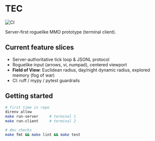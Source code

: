 # TEC

![CI](https://github.com/smithdamen/tec/actions/workflows/ci.yml/badge.svg)

Server-first roguelike MMO prototype (terminal client).

## Current feature slices
- Server-authoritative tick loop & JSONL protocol
- Roguelike input (arrows, vi, numpad), centered viewport
- **Field of View**: Euclidean radius, day/night dynamic radius, explored memory (fog of war)
- CI: ruff / mypy / pytest guardrails

## Getting started
```bash
# first time in repo
direnv allow
make run-server     # terminal 1
make run-client     # terminal 2

# dev checks
make fmt && make lint && make test
